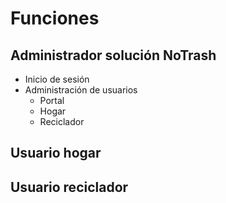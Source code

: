 # Funciones
## Administrador solución NoTrash
* Inicio de sesión
* Administración de usuarios
    * Portal
    * Hogar
    * Reciclador
## Usuario hogar
## Usuario reciclador